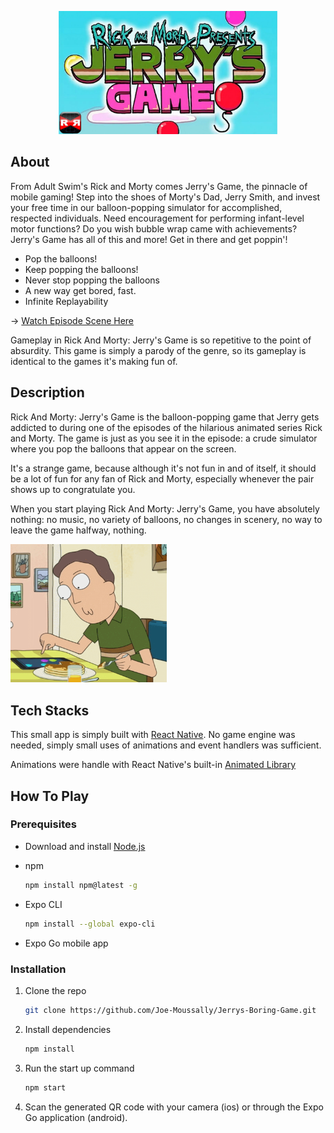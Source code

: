 <p align="center"><img src="./assets/readme/poster.webp" width="350"></p>

## About

From Adult Swim's Rick and Morty comes Jerry's Game, the pinnacle of mobile gaming! Step into the shoes of Morty's Dad, Jerry Smith, and invest your free time in our balloon-popping simulator for accomplished, respected individuals. Need encouragement for performing infant-level motor functions? Do you wish bubble wrap came with achievements? Jerry's Game has all of this and more! Get in there and get poppin'!

- Pop the balloons!
- Keep popping the balloons!
- Never stop popping the balloons
- A new way get bored, fast.
- Infinite Replayability


-> [Watch Episode Scene Here](https://www.youtube.com/watch?v=yR1aZZOT3wI)

Gameplay in Rick And Morty: Jerry's Game is so repetitive to the point of absurdity. This game is simply a parody of the genre, so its gameplay is identical to the games it's making fun of.


## Description

Rick And Morty: Jerry's Game is the balloon-popping game that Jerry gets addicted to during one of the episodes of the hilarious animated series Rick and Morty. The game is just as you see it in the episode: a crude simulator where you pop the balloons that appear on the screen.

It's a strange game, because although it's not fun in and of itself, it should be a lot of fun for any fan of Rick and Morty, especially whenever the pair shows up to congratulate you.

When you start playing Rick And Morty: Jerry's Game, you have absolutely nothing: no music, no variety of balloons, no changes in scenery, no way to leave the game halfway, nothing.

<p>
    <img src="./assets/readme/image 1.png" width="250px"/>
</p>



## Tech Stacks

This small app is simply built with [React Native](https://reactnative.dev/). No game engine was needed, simply small uses of animations and event handlers was sufficient.

Animations were handle with React Native's built-in [Animated Library](https://reactnative.dev/docs/animated)

## How To Play

### Prerequisites
* Download and install [Node.js](https://nodejs.org/en/)

* npm
  ```sh
  npm install npm@latest -g
  ```
* Expo CLI
  ```sh
  npm install --global expo-cli
  ```
* Expo Go mobile app

### Installation

1. Clone the repo
   ```sh
   git clone https://github.com/Joe-Moussally/Jerrys-Boring-Game.git
2. Install dependencies
   ```sh
   npm install
   ```
3. Run the start up command
   ```sh
   npm start
   ```
4. Scan the generated QR code with your camera (ios) or through the Expo Go application (android).